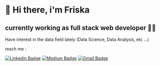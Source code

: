 # 👋 Hi there, i'm Friska

## currently working as full stack web developer 👩‍💻

Have interest in the data field lately (Data Science, Data Analysis, etc ...)

reach me :

[![Linkedin Badge](https://img.shields.io/badge/-LinkedIn-0A66C2?style=for-the-badge&labelColor=0A66C28&logo=linkedin&logoColor=white)]([-purnaramadhan-59552b168/](https://www.linkedin.com/in/friskaayu/)) 
[![Medium Badge](https://img.shields.io/badge/-Medium-000000?style=for-the-badge&labelColor=000000&logo=Medium&logoColor=white)](https://medium.com/@friska.listya)
[![Gmail Badge](https://img.shields.io/badge/-Gmail-EA4335?style=for-the-badge&labelColor=EA4335&logo=Gmail&logoColor=white)](friska.listya@gmail.com)

<!--
**friskaayu/friskaayu** is a ✨ _special_ ✨ repository because its `README.md` (this file) appears on your GitHub profile.

Here are some ideas to get you started:

- 🔭 I’m currently working on ...
- 🌱 I’m currently learning ...
- 👯 I’m looking to collaborate on ...
- 🤔 I’m looking for help with ...
- 💬 Ask me about ...
- 📫 How to reach me: ...
- 😄 Pronouns: ...
- ⚡ Fun fact: ...
-->
